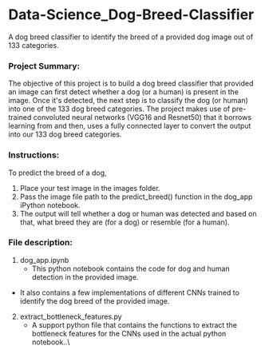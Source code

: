# Data-Science_Dog-Breed-Classifier
A dog breed classifier to identify the breed of a provided dog image out of 133 categories.

### Project Summary:
The objective of this project is to build a dog breed classifier that provided an image can first detect whether a dog (or a human) is present in the image. Once it's detected, the next step is to classify the dog (or human) into one of the 133 dog breed categories.
The project makes use of pre-trained convoluted neural networks (VGG16 and Resnet50) that it borrows learning from and then, uses a fully connected layer to convert the output into our 133 dog breed categories.

### Instructions:
To predict the breed of a dog, 
1. Place your test image in the images folder.
2. Pass the image file path to the predict_breed() function in the dog_app iPython notebook.
3. The output will tell whether a dog or human was detected and based on that, what breed they are (for a dog) or resemble (for a human).

### File description:
1. dog_app.ipynb
	- This python notebook contains the code for dog and human detection in the provided image.
  - It also contains a few implementations of different CNNs trained to identify the dog breed of the provided image.

2. extract_bottleneck_features.py
	- A support python file that contains the functions to extract the bottleneck features for the CNNs used in the actual python notebook..\
   

